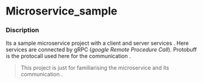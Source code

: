 # Microservice_sample


### Discription

Its a sample microservice project with a client and server services . Here services are connected by gRPC (_google Remote Procedure Call_). Protobuff is the protocall used here for the communication . 
> This project is just for familiarising the microservice and its communication .